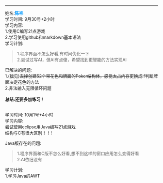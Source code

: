 ***
姓名:**<font color=#0099ff face="黑体">陈祎</font>**</br>
学习时间: 9月30号+2小时</br>
学习内容:</br>
1.使用C编写21点游戏</br>
2.学习使用github和markdown基本语法</br>
学习计划:</br>
>1.程序界面不怎么好看,有时间优化一下</br>
>2.尝试过写AI，但AI有点傻，希望找到更智能的方法实现AI

已解决的问题:</br>
1.(拙见)~~去掉创建52个带花色和牌面的Poker结构体，感觉太占内存~~更换成if判断牌面决定花色的方法</br>
2.非法输入无限循环问题</br></br>
**总结:还要多加练习！**</br></br>


学习时间: 10月1号+4小时</br>
学习内容:</br>
尝试使用eclipse用Java编写21点游戏</br>
结构与C有很大区别！！!</br>

Java版存在的问题:</br>
>1.程序界面和C版不怎么好看,想不到这样的窗口应用怎么变得好看</br>
>2.AI依旧没有

学习计划:</br>
1.学习Java的AWT</br>
